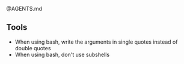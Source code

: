 @AGENTS.md

## Tools

* When using bash, write the arguments in single quotes instead of double quotes
* When using bash, don't use subshells
